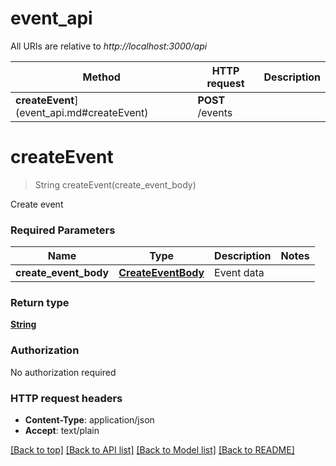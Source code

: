 # event_api

All URIs are relative to *http://localhost:3000/api*

Method | HTTP request | Description
------------- | ------------- | -------------
**createEvent**](event_api.md#createEvent) | **POST** /events | 


# **createEvent**
> String createEvent(create_event_body)


Create event

### Required Parameters

Name | Type | Description  | Notes
------------- | ------------- | ------------- | -------------
  **create_event_body** | [**CreateEventBody**](CreateEventBody.md)| Event data | 

### Return type

[**String**](string.md)

### Authorization

No authorization required

### HTTP request headers

 - **Content-Type**: application/json
 - **Accept**: text/plain

[[Back to top]](#) [[Back to API list]](../README.md#documentation-for-api-endpoints) [[Back to Model list]](../README.md#documentation-for-models) [[Back to README]](../README.md)

